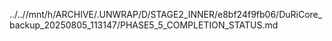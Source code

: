 ../..//mnt/h/ARCHIVE/.UNWRAP/D/STAGE2_INNER/e8bf24f9fb06/DuRiCore_backup_20250805_113147/PHASE5_5_COMPLETION_STATUS.md